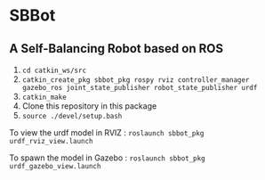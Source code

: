 # SBBot

## A Self-Balancing Robot based on ROS


1. `cd catkin_ws/src`
2. `catkin_create_pkg sbbot_pkg rospy rviz controller_manager gazebo_ros joint_state_publisher robot_state_publisher urdf`
3. `catkin_make`
4. Clone this repository in this package
3. `source ./devel/setup.bash`

To view the urdf model in RVIZ :
`roslaunch sbbot_pkg urdf_rviz_view.launch`

To spawn the model in Gazebo :
`roslaunch sbbot_pkg urdf_gazebo_view.launch`

